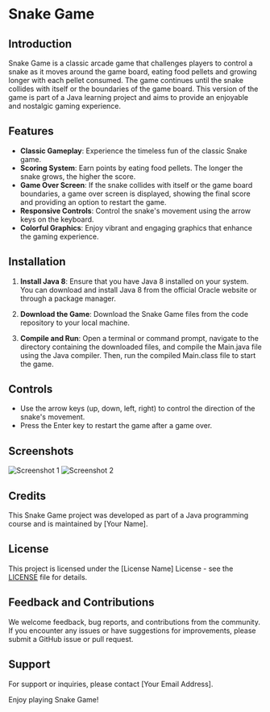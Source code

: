 # Snake Game

## Introduction
Snake Game is a classic arcade game that challenges players to control a snake as it moves around the game board, eating food pellets and growing longer with each pellet consumed. The game continues until the snake collides with itself or the boundaries of the game board. This version of the game is part of a Java learning project and aims to provide an enjoyable and nostalgic gaming experience.

## Features
- **Classic Gameplay**: Experience the timeless fun of the classic Snake game.
- **Scoring System**: Earn points by eating food pellets. The longer the snake grows, the higher the score.
- **Game Over Screen**: If the snake collides with itself or the game board boundaries, a game over screen is displayed, showing the final score and providing an option to restart the game.
- **Responsive Controls**: Control the snake's movement using the arrow keys on the keyboard.
- **Colorful Graphics**: Enjoy vibrant and engaging graphics that enhance the gaming experience.

## Installation
1. **Install Java 8**: Ensure that you have Java 8 installed on your system. You can download and install Java 8 from the official Oracle website or through a package manager.

2. **Download the Game**: Download the Snake Game files from the code repository to your local machine.

3. **Compile and Run**: Open a terminal or command prompt, navigate to the directory containing the downloaded files, and compile the Main.java file using the Java compiler. Then, run the compiled Main.class file to start the game.

## Controls
- Use the arrow keys (up, down, left, right) to control the direction of the snake's movement.
- Press the Enter key to restart the game after a game over.

## Screenshots
![Screenshot 1](screenshots/screenshot1.png)
![Screenshot 2](screenshots/screenshot2.png)

## Credits
This Snake Game project was developed as part of a Java programming course and is maintained by [Your Name].

## License
This project is licensed under the [License Name] License - see the [LICENSE](LICENSE) file for details.

## Feedback and Contributions
We welcome feedback, bug reports, and contributions from the community. If you encounter any issues or have suggestions for improvements, please submit a GitHub issue or pull request.

## Support
For support or inquiries, please contact [Your Email Address].

Enjoy playing Snake Game!

